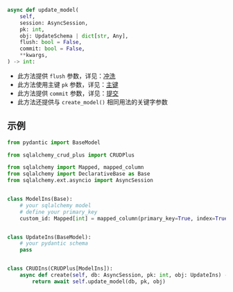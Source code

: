 ```py
async def update_model(
    self,
    session: AsyncSession,
    pk: int,
    obj: UpdateSchema | dict[str, Any],
    flush: bool = False,
    commit: bool = False,
    **kwargs,
) -> int:
```

- 此方法提供 `flush` 参数，详见：[冲洗](../advanced/flush.md)
- 此方法使用主键 `pk` 参数，详见：[主键](../advanced/primary_key.md)
- 此方法提供 `commit` 参数，详见：[提交](../advanced/commit.md)
- 此方法还提供与 `create_model()` 相同用法的关键字参数

## 示例

```py title="update_model" hl_lines="23"
from pydantic import BaseModel

from sqlalchemy_crud_plus import CRUDPlus

from sqlalchemy import Mapped, mapped_column
from sqlalchemy import DeclarativeBase as Base
from sqlalchemy.ext.asyncio import AsyncSession


class ModelIns(Base):
    # your sqlalchemy model
    # define your primary_key
    custom_id: Mapped[int] = mapped_column(primary_key=True, index=True, autoincrement=True)


class UpdateIns(BaseModel):
    # your pydantic schema
    pass


class CRUDIns(CRUDPlus[ModelIns]):
    async def create(self, db: AsyncSession, pk: int, obj: UpdateIns) -> int:
        return await self.update_model(db, pk, obj)
```
